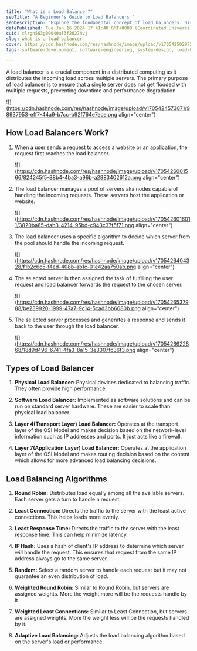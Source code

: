 ```yaml
---
title: "What is a Load Balancer?"
seoTitle: "A Beginner's Guide to Load Balancers "
seoDescription: "Explore the fundamental concept of load balancers. Discover how load balancers distribute traffic, enhance performance, and ensure seamless user experiences"
datePublished: Tue Jan 16 2024 17:41:40 GMT+0000 (Coordinated Universal Time)
cuid: clrgn563g00040al3f2827hvj
slug: what-is-a-load-balancer
cover: https://cdn.hashnode.com/res/hashnode/image/upload/v1705425028754/1f58ad07-465d-43d4-942f-b86ed6b85793.png
tags: software-development, software-engineering, system-design, load-balancing

---
```


A load balancer is a crucial component in a distributed computing as it distributes the incoming load across multiple servers. The primary purpose of load balancer is to ensure that a single server does not get flooded with multiple requests, preventing downtime and performance degradation.

![](https://cdn.hashnode.com/res/hashnode/image/upload/v1705424573071/98937953-eff7-44a9-b7cc-b92f764e7ece.png align="center")

## How Load Balancers Work?

1. When a user sends a request to access a website or an application, the request first reaches the load balancer.
    
    ![](https://cdn.hashnode.com/res/hashnode/image/upload/v1705426001566/824245f5-88b4-4ba3-a96b-a2883402612a.png align="center")
    
2. The load balancer manages a pool of servers aka nodes capable of handling the incoming requests. These servers host the application or website.
    
    ![](https://cdn.hashnode.com/res/hashnode/image/upload/v1705426016011/3820ba85-dab3-4214-95bd-c943c37f5f71.png align="center")
    
3. The load balancer uses a specific algorithm to decide which server from the pool should handle the incoming request.
    
    ![](https://cdn.hashnode.com/res/hashnode/image/upload/v1705426404328/f1b2c6c5-f4ed-408b-ab1c-01e42aa750ab.png align="center")
    
4. The selected server is then assigned the task of fulfilling the user request and load balancer forwards the request to the chosen server.
    
    ![](https://cdn.hashnode.com/res/hashnode/image/upload/v1705426537988/be239920-1999-47a7-9c14-5cad3bb6680b.png align="center")
    
5. The selected server processes and generates a response and sends it back to the user through the load balancer.
    
    ![](https://cdn.hashnode.com/res/hashnode/image/upload/v1705426622868/18d9d496-6741-4fa3-8a15-3e3307fc36f3.png align="center")
    

## Types of Load Balancer

1. **Physical Load Balancer:** Physical devices dedicated to balancing traffic. They often provide high performance.
    
2. **Software Load Balancer:** Implemented as software solutions and can be run on standard server hardware. These are easier to scale than physical load balancer.
    
3. **Layer 4(Transport Layer) Load Balancer:** Operates at the transport layer of the OSI Model and makes decision based on the network-level information such as IP addresses and ports. It just acts like a firewall.
    
4. **Layer 7(Application Layer) Load Balancer:** Operates at the application layer of the OSI Model and makes routing decision based on the content which allows for more advanced load balancing decisions.
    

## Load Balancing Algorithms

1. **Round Robin:** Distributes load equally among all the available servers. Each server gets a turn to handle a request.
    
2. **Least Connection:** Directs the traffic to the server with the least active connections. This helps loads more evenly.
    
3. **Least Response Time:** Directs the traffic to the server with the least response time. This can help minimize latency.
    
4. **IP Hash:** Uses a hash of client's IP address to determine which server will handle the request. This ensures that request from the same IP address always go to the same server.
    
5. **Random:** Select a random server to handle each request but it may not guarantee an even distribution of load.
    
6. **Weighted Round Robin:** Similar to Round Robin, but servers are assigned weights. More the weight more will be the requests handle by it.
    
7. **Weighted Least Connections:** Similar to Least Connection, but servers are assigned weights. More the weight less will be the requests handled by it.
    
8. **Adaptive Load Balancing:** Adjusts the load balancing algorithm based on the server's load or performance.